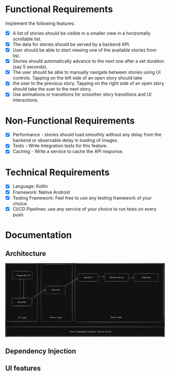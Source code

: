 # Functional Requirements
Implement the following features:
- [x] A list of stories should be visible in a smaller view in a horizontally scrollable list.
- [x] The data for stories should be served by a backend API.
- [x] User should be able to start viewing one of the available stories from list.
- [x] Stories should automatically advance to the next one after a set duration (say 5 seconds).
- [x] The user should be able to manually navigate between stories using UI controls. Tapping on the left
side of an open story should take
- [x] the user to the previous story. Tapping on the right side of an open story should take the suer to
the next story.
- [x] Use animations or transitions for smoother story transitions and UI interactions.

# Non-Functional Requirements
- [x] Performance - stories should load smoothly without any delay from the backend or observable delay in loading of images.
- [x] Tests - Write Integration tests for this feature.
- [x] Caching - Write a service to cache the API response.

# Technical Requirements
- [x] Language: Kotlin
- [x] Framework: Native Android
- [x] Testing Framework: Feel free to use any testing framework of your choice.
- [x] CI/CD Pipelines: use any service of your choice to run tests on every push.

# Documentation

## Architecture
![App arch](./arch.png)

## Dependency Injection


## UI features

